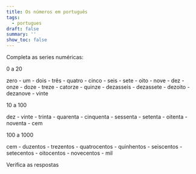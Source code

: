 ```yaml
---
title: Os números em português
tags:
  - portugues
draft: false
summary: ''
show_toc: false
---
```

Completa as series numéricas:

0 a 20

<e-answer>zero</e-answer> - um - <e-answer>dois</e-answer> - três - <e-answer>quatro</e-answer> - cinco - <e-answer>seis</e-answer> - sete - <e-answer>oito</e-answer> - nove - <e-answer>dez</e-answer> - onze - <e-answer>doze</e-answer> - treze - <e-answer>catorze</e-answer> - quinze - <e-answer>dezasseis</e-answer> - dezassete - <e-answer>dezoito</e-answer> - dezanove - <e-answer>vinte</e-answer>

10 a 100

dez - <e-answer>vinte</e-answer> - trinta - <e-answer>quarenta</e-answer> - cinquenta - <e-answer>sessenta</e-answer> - setenta - <e-answer>oitenta</e-answer> - noventa - <e-answer>cem</e-answer>

100 a 1000

cem - <e-answer>duzentos</e-answer> - trezentos - <e-answer>quatrocentos</e-answer> - quinhentos - <e-answer>seiscentos</e-answer> - setecentos - <e-answer>oitocentos</e-answer> - novecentos - <e-answer>mil</e-answer>

<e-validate>Verifica as respostas</evalidate>
